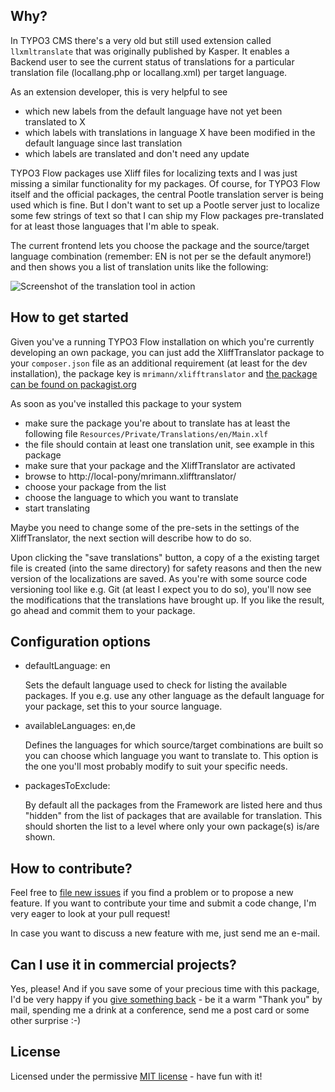## Why?

In TYPO3 CMS there's a very old but still used extension called `llxmltranslate` that was originally published by Kasper. It enables a Backend user to see the current status of translations for a particular translation file (locallang.php or locallang.xml) per target language.

As an extension developer, this is very helpful to see
- which new labels from the default language have not yet been translated to X
- which labels with translations in language X have been modified in the default language since last translation
- which labels are translated and don't need any update

TYPO3 Flow packages use Xliff files for localizing texts and I was just missing a similar functionality for my packages. Of course, for TYPO3 Flow itself and the official packages, the central Pootle translation server is being used which is fine. But I don't want to set up a Pootle server just to localize some few strings of text so that I can ship my Flow packages pre-translated for at least those languages that I'm able to speak.

The current frontend lets you choose the package and the source/target language combination (remember: EN is not per se the default anymore!) and then shows you a list of translation units like the following:

![Screenshot of the translation tool in action](https://raw.github.com/mrimann/XliffTranslator/master/Documentation/Screenshots/translationView.png)


## How to get started

Given you've a running TYPO3 Flow installation on which you're currently developing an own package, you can just add the XliffTranslator package to your `composer.json` file as an additional requirement (at least for the dev installation), the package key is `mrimann/xlifftranslator` and [the package can be found on packagist.org](https://packagist.org/packages/mrimann/xlifftranslator)

As soon as you've installed this package to your system

- make sure the package you're about to translate has at least the following file `Resources/Private/Translations/en/Main.xlf`
- the file should contain at least one translation unit, see example in this package
- make sure that your package and the XliffTranslator are activated
- browse to http://local-pony/mrimann.xlifftranslator/
- choose your package from the list
- choose the language to which you want to translate
- start translating

Maybe you need to change some of the pre-sets in the settings of the XliffTranslator, the next section will describe how to do so.

Upon clicking the "save translations" button, a copy of a the existing target file is created (into the same directory) for safety reasons and then the new version of the localizations are saved. As you're with some source code versioning tool like e.g. Git (at least I expect you to do so), you'll now see the modifications that the translations have brought up. If you like the result, go ahead and commit them to your package.

## Configuration options

- defaultLanguage: en

	Sets the default language used to check for listing the available packages. If you e.g. use any other language as the default language for your package, set this to your source language.

- availableLanguages: en,de

	Defines the languages for which source/target combinations are built so you can choose which language you want to translate to. This option is the one you'll most probably modify to suit your specific needs.

- packagesToExclude: <comma-separated list of package keys>

	By default all the packages from the Framework are listed here and thus "hidden" from the list of packages that are available for translation. This should shorten the list to a level where only your own package(s) is/are shown.

## How to contribute?

Feel free to [file new issues](https://github.com/mrimann/XliffTranslator/issues) if you find a problem or to propose a new feature. If you want to contribute your time and submit a code change, I'm very eager to look at your pull request!

In case you want to discuss a new feature with me, just send me an e-mail.

## Can I use it in commercial projects?

Yes, please! And if you save some of your precious time with this package, I'd be very happy if you [give something back](http://www.rimann.org/support) - be it a warm "Thank you" by mail, spending me a drink at a conference, send me a post card or some other surprise :-)

## License

Licensed under the permissive [MIT license](http://opensource.org/licenses/MIT) - have fun with it!